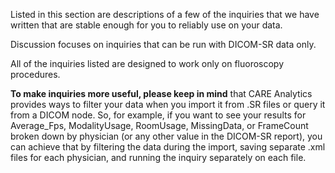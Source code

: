 Listed in this section are descriptions of a few of the inquiries that we have written that are stable enough for you to reliably use on your data.

Discussion focuses on inquiries that can be run with DICOM-SR data only.

All of the inquiries listed are designed to work only on fluoroscopy procedures.

**To make inquiries more useful, please keep in mind** that CARE Analytics provides ways to filter your data when you import it from .SR files or query it from a DICOM node. So, for example, if you want to see your results for Average\_Fps, ModalityUsage, RoomUsage, MissingData, or FrameCount broken down by physician (or any other value in the DICOM-SR report), you can achieve that by filtering the data during the import, saving separate .xml files for each physician, and running the inquiry separately on each file.